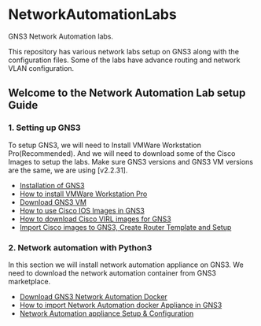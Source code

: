 # NetworkAutomationLabs
GNS3 Network Automation labs.

This repository has various network labs setup on GNS3 along with the
configuration files.
Some of the labs have advance routing and network VLAN configuration.

## Welcome to the Network Automation Lab setup Guide
### 1. Setting up GNS3
To setup GNS3, we will need to Install VMWare Workstation Pro(Recommended).
And we will need to download some of the Cisco Images to setup the labs.
Make sure GNS3 versions and GNS3 VM versions are the same, we are using [v2.2.31].

* [Installation of GNS3](https://www.youtube.com/watch?v=Ibe3hgP8gCA&ab_channel=DavidBombal)
* [How to install VMWare Workstation Pro](https://www.youtube.com/watch?v=A0DEnMi09LY)
* [Download GNS3 VM](https://docs.gns3.com/docs/getting-started/installation/download-gns3-vm/)
* [How to use Cisco IOS Images in GNS3](https://www.youtube.com/watch?v=jhh2_PP9JLU&t=639s)
* [How to download Cisco VIRL images for GNS3](https://www.youtube.com/watch?v=oEP5eXftWJI&ab_channel=DavidBombal)
* [Import Cisco images to GNS3, Create Router Template and Setup](https://www.youtube.com/watch?v=dLkXxy1zWaI&ab_channel=DavidBombal)

### 2. Network automation with Python3
In this section we will install network automation appliance on GNS3.
We need to download the network automation container
from GNS3 marketplace.
* [Download GNS3 Network Automation Docker](https://www.gns3.com/marketplace/appliances/network-automation)
* [How to import Network Automation docker Appliance in GNS3](https://www.youtube.com/watch?v=qsXDZTPnlro)
* [Network Automation appliance Setup & Configuration](https://www.youtube.com/watch?v=_iuz6x2vBSw&t=24s)
